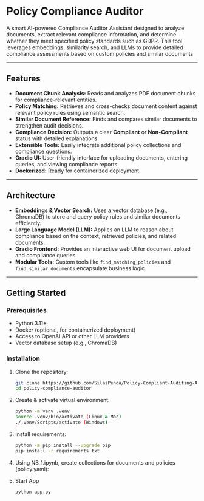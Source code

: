 # Policy Compliance Auditor

A smart AI-powered Compliance Auditor Assistant designed to analyze documents, extract relevant compliance information, and determine whether they meet specified policy standards such as GDPR. This tool leverages embeddings, similarity search, and LLMs to provide detailed compliance assessments based on custom policies and similar documents.

---

## Features

- **Document Chunk Analysis:** Reads and analyzes PDF document chunks for compliance-relevant entities.
- **Policy Matching:** Retrieves and cross-checks document content against relevant policy rules using semantic search.
- **Similar Document Reference:** Finds and compares similar documents to strengthen audit decisions.
- **Compliance Decision:** Outputs a clear **Compliant** or **Non-Compliant** status with detailed explanations.
- **Extensible Tools:** Easily integrate additional policy collections and compliance questions.
- **Gradio UI:** User-friendly interface for uploading documents, entering queries, and viewing compliance reports.
- **Dockerized:** Ready for containerized deployment.

---

## Architecture

- **Embeddings & Vector Search:** Uses a vector database (e.g., ChromaDB) to store and query policy rules and similar documents efficiently.
- **Large Language Model (LLM):** Applies an LLM to reason about compliance based on the context, retrieved policies, and related documents.
- **Gradio Frontend:** Provides an interactive web UI for document upload and compliance queries.
- **Modular Tools:** Custom tools like `find_matching_policies` and `find_similar_documents` encapsulate business logic.

---

## Getting Started

### Prerequisites

- Python 3.11+
- Docker (optional, for containerized deployment)
- Access to OpenAI API or other LLM providers
- Vector database setup (e.g., ChromaDB)

### Installation

1. Clone the repository:

   ```bash
   git clone https://github.com/SilasPenda/Policy-Compliant-Auditing-Agent
   cd policy-compliance-auditor

2. Create & activate virtual environment:

   ```bash
   python -m venv .venv
   source .venv/bin/activate (Linux & Mac)
   ./.venv/Scripts/activate (Windows)
   
3. Install requirements:

   ```bash
   python -m pip install --upgrade pip
   pip install -r requirements.txt

4. Using NB_1.ipynb, create collections for documents and policies (policy.yaml):

5. Start App

   ```bash
   python app.py
